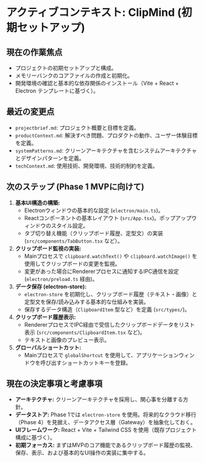 # アクティブコンテキスト: ClipMind (初期セットアップ)

## 現在の作業焦点

*   プロジェクトの初期セットアップと構成。
*   メモリーバンクのコアファイルの作成と初期化。
*   開発環境の確認と基本的な依存関係のインストール（Vite + React + Electron テンプレートに基づく）。

## 最近の変更点

*   `projectbrief.md`: プロジェクト概要と目標を定義。
*   `productContext.md`: 解決すべき問題、プロダクトの動作、ユーザー体験目標を定義。
*   `systemPatterns.md`: クリーンアーキテクチャを含むシステムアーキテクチャとデザインパターンを定義。
*   `techContext.md`: 使用技術、開発環境、技術的制約を定義。

## 次のステップ (Phase 1 MVPに向けて)

1.  **基本UI構造の構築:**
    *   Electronウィンドウの基本的な設定 (`electron/main.ts`)。
    *   Reactコンポーネントの基本レイアウト (`src/App.tsx`)。ポップアップウィンドウのスタイル設定。
    *   タブ切り替え機能（クリップボード履歴、定型文）の実装 (`src/components/TabButton.tsx` など）。
2.  **クリップボード監視の実装:**
    *   Mainプロセスで `clipboard.watchText()` や `clipboard.watchImage()` を使用してクリップボードの変更を監視。
    *   変更があった場合にRendererプロセスに通知するIPC通信を設定 (`electron/preload.ts` 経由)。
3.  **データ保存 (electron-store):**
    *   `electron-store` を初期化し、クリップボード履歴（テキスト・画像）と定型文を保存/読み込みする基本的な仕組みを実装。
    *   保存するデータ構造（`ClipboardItem` 型など）を定義 (`src/types/`)。
4.  **クリップボード履歴表示:**
    *   RendererプロセスでIPC経由で受信したクリップボードデータをリスト表示 (`src/components/ClipboardItem.tsx` など)。
    *   テキストと画像のプレビュー表示。
5.  **グローバルショートカット:**
    *   Mainプロセスで `globalShortcut` を使用して、アプリケーションウィンドウを呼び出すショートカットキーを登録。

## 現在の決定事項と考慮事項

*   **アーキテクチャ:** クリーンアーキテクチャを採用し、関心事を分離する方針。
*   **データストア:** Phase 1では `electron-store` を使用。将来的なクラウド移行（Phase 4）を見据え、データアクセス層（Gateway）を抽象化しておく。
*   **UIフレームワーク:** React + Vite + Tailwind CSS を使用（既存プロジェクト構成に基づく）。
*   **初期フォーカス:** まずはMVPのコア機能であるクリップボード履歴の監視、保存、表示、および基本的なUI操作の実装に集中する。
